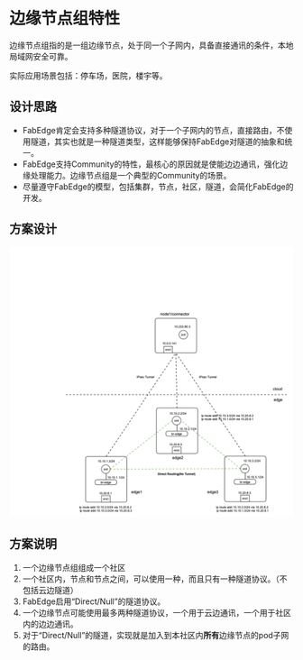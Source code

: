 # 边缘节点组特性

边缘节点组指的是一组边缘节点，处于同一个子网内，具备直接通讯的条件，本地局域网安全可靠。

实际应用场景包括：停车场，医院，楼宇等。



## 设计思路

- FabEdge肯定会支持多种隧道协议，对于一个子网内的节点，直接路由，不使用隧道，其实也就是一种隧道类型，这样能够保持FabEdge对隧道的抽象和统一。
- FabEdge支持Community的特性，最核心的原因就是使能边边通讯，强化边缘处理能力。边缘节点组是一个典型的Community的场景。
- 尽量遵守FabEdge的模型，包括集群，节点，社区，隧道，会简化FabEdge的开发。



## 方案设计

![community](community_lan.png)



## 方案说明

1. 一个边缘节点组组成一个社区
2. 一个社区内，节点和节点之间，可以使用一种，而且只有一种隧道协议。（不包括云边隧道）
3. FabEdge启用“Direct/Null”的隧道协议。
4. 一个边缘节点可能使用最多两种隧道协议，一个用于云边通讯，一个用于社区内的边边通讯。
5. 对于“Direct/Null”的隧道，实现就是加入到本社区内**所有**边缘节点的pod子网的路由。

